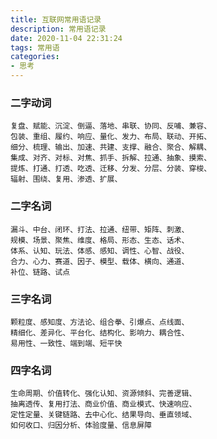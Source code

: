 ```yaml
---
title: 互联网常用语记录
description: 常用语记录
date: 2020-11-04 22:31:24
tags: 常用语
categories:
- 思考
---
```

 
### 二字动词
```textmate
复盘、赋能、沉淀、倒逼、落地、串联、协同、反哺、兼容、
包装、重组、履约、响应、量化、发力、布局、联动、开拓、
细分、梳理、输出、加速、共建、支撑、融合、聚合、解耦、
集成、对齐、对标、对焦、抓手、拆解、拉通、抽象、摸索、
提炼、打通、打透、吃透、迁移、分发、分层、分装、穿梭、
辐射、围绕、复用、渗透、扩展、
```

### 二字名词
```textmate
漏斗、中台、闭环、打法、拉通、纽带、矩阵、刺激、
规模、场景、聚焦、维度、格局、形态、生态、话术、
体系、认知、玩法、体感、感知、调性、心智、战役、
合力、心力、赛道、因子、模型、载体、横向、通道、
补位、链路、试点
```

### 三字名词
```textmate
颗粒度、感知度、方法论、组合拳、引爆点、点线面、
精细化、差异化、平台化、结构化、影响力、耦合性、
易用性、一致性、端到端、短平快
```

### 四字名词
```textmate
生命周期、价值转化、强化认知、资源倾斜、完善逻辑、
抽离透传、复用打法、商业价值、商业模式、快速响应、
定性定量、关键链路、去中心化、结果导向、垂直领域、
如何收口、归因分析、体验度量、信息屏障
```






